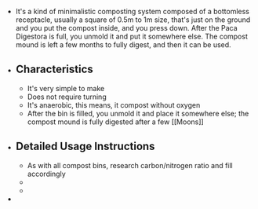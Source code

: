 - It's a kind of minimalistic composting system composed of a bottomless receptacle, usually a square of 0.5m to 1m size, that's just on the ground and you put the compost inside, and you press down. After the Paca Digestora is full, you unmold it and put it somewhere else. The compost mound is left a few months to fully digest, and then it can be used.
- ## Characteristics
	- It's very simple to make
	- Does not require turning
	- It's anaerobic, this means, it compost without oxygen
	- After the bin is filled, you unmold it and place it somewhere else; the compost mound is fully digested after a few [[Moons]]
- ## Detailed Usage Instructions
	- As with all compost bins, research carbon/nitrogen ratio and fill accordingly
	-
	-
-